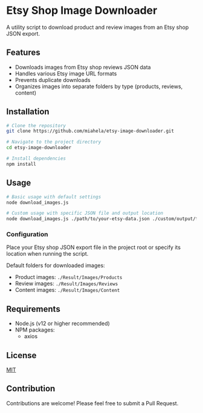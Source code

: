 # Etsy Shop Image Downloader

A utility script to download product and review images from an Etsy shop JSON export.

## Features

- Downloads images from Etsy shop reviews JSON data
- Handles various Etsy image URL formats
- Prevents duplicate downloads
- Organizes images into separate folders by type (products, reviews, content)

## Installation

```bash
# Clone the repository
git clone https://github.com/miahela/etsy-image-downloader.git

# Navigate to the project directory
cd etsy-image-downloader

# Install dependencies
npm install
```

## Usage

```bash
# Basic usage with default settings
node download_images.js

# Custom usage with specific JSON file and output location
node download_images.js ./path/to/your-etsy-data.json ./custom/output/folder
```

### Configuration

Place your Etsy shop JSON export file in the project root or specify its location when running the script.

Default folders for downloaded images:
- Product images: `./Result/Images/Products`
- Review images: `./Result/Images/Reviews`
- Content images: `./Result/Images/Content`

## Requirements

- Node.js (v12 or higher recommended)
- NPM packages:
  - axios

## License

[MIT](LICENSE)

## Contribution

Contributions are welcome! Please feel free to submit a Pull Request.